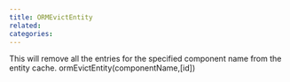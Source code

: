 ```yaml
---
title: ORMEvictEntity
related:
categories:
---
```


This will remove all the entries for the specified component name from the entity cache.
ormEvictEntity(componentName,[id])